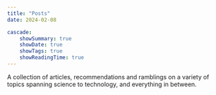 ```yaml
---
title: "Posts"
date: 2024-02-08

cascade:
    showSummary: true
    showDate: true
    showTags: true
    showReadingTime: true
---
```


A collection of articles, recommendations and ramblings on a variety of topics spanning science to technology, and everything in between.

